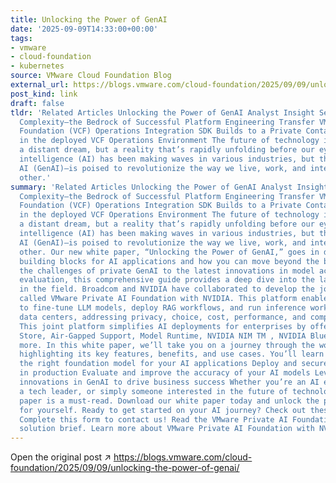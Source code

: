 ```yaml
---
title: Unlocking the Power of GenAI
date: '2025-09-09T14:33:00+00:00'
tags:
- vmware
- cloud-foundation
- kubernetes
source: VMware Cloud Foundation Blog
external_url: https://blogs.vmware.com/cloud-foundation/2025/09/09/unlocking-the-power-of-genai/
post_kind: link
draft: false
tldr: 'Related Articles Unlocking the Power of GenAI Analyst Insight Series: Conquering
  Complexity—the Bedrock of Successful Platform Engineering Transfer VMware Cloud
  Foundation (VCF) Operations Integration SDK Builds to a Private Container Registry
  in the deployed VCF Operations Environment The future of technology is no longer
  a distant dream, but a reality that’s rapidly unfolding before our eyes. Artificial
  intelligence (AI) has been making waves in various industries, but the latest breakthrough—generative
  AI (GenAI)—is poised to revolutionize the way we live, work, and interact with each
  other.'
summary: 'Related Articles Unlocking the Power of GenAI Analyst Insight Series: Conquering
  Complexity—the Bedrock of Successful Platform Engineering Transfer VMware Cloud
  Foundation (VCF) Operations Integration SDK Builds to a Private Container Registry
  in the deployed VCF Operations Environment The future of technology is no longer
  a distant dream, but a reality that’s rapidly unfolding before our eyes. Artificial
  intelligence (AI) has been making waves in various industries, but the latest breakthrough—generative
  AI (GenAI)—is poised to revolutionize the way we live, work, and interact with each
  other. Our new white paper, “Unlocking the Power of GenAI,” goes in depth with the
  building blocks for AI applications and how you can move beyond the basics. From
  the challenges of private GenAI to the latest innovations in model accuracy and
  evaluation, this comprehensive guide provides a deep dive into the latest advancements
  in the field. Broadcom and NVIDIA have collaborated to develop the joint AI platform
  called VMware Private AI Foundation with NVIDIA. This platform enables enterprises
  to fine-tune LLM models, deploy RAG workflows, and run inference workloads in their
  data centers, addressing privacy, choice, cost, performance, and compliance concerns.
  This joint platform simplifies AI deployments for enterprises by offering Model
  Store, Air-Gapped Support, Model Runtime, NVIDIA NIM TM , NVIDIA Blueprints, and
  more. In this white paper, we’ll take you on a journey through the world of GenAI,
  highlighting its key features, benefits, and use cases. You’ll learn how to: Select
  the right foundation model for your AI applications Deploy and secure your AI applications
  in production Evaluate and improve the accuracy of your AI models Leverage the latest
  innovations in GenAI to drive business success Whether you’re an AI enthusiast,
  a tech leader, or simply someone interested in the future of technology, this white
  paper is a must-read. Download our white paper today and unlock the power of GenAI
  for yourself. Ready to get started on your AI journey? Check out these helpful resources:
  Complete this form to contact us! Read the VMware Private AI Foundation with NVIDIA
  solution brief. Learn more about VMware Private AI Foundation with NVIDIA.'
---
```

Open the original post ↗ https://blogs.vmware.com/cloud-foundation/2025/09/09/unlocking-the-power-of-genai/
